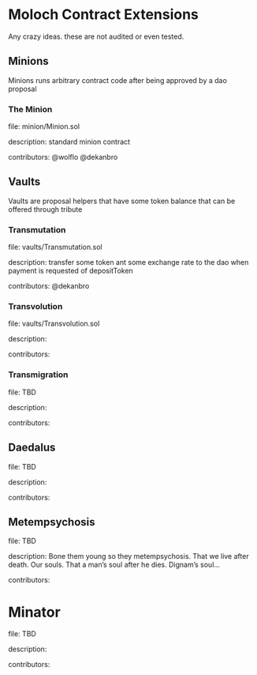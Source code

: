 # Moloch Contract Extensions

Any crazy ideas. these are not audited or even tested.

## Minions

Minions runs arbitrary contract code after being approved by a dao proposal

### The Minion

file: minion/Minion.sol 

description: standard minion contract

contributors: @wolflo @dekanbro

## Vaults

Vaults are proposal helpers that have some token balance that can be offered through tribute

### Transmutation

file: vaults/Transmutation.sol 

description: transfer some token ant some exchange rate to the dao when payment is requested of depositToken

contributors: @dekanbro

### Transvolution

file: vaults/Transvolution.sol 

description: 

contributors: 

### Transmigration

file: TBD

description: 

contributors: 

## Daedalus

file: TBD

description: 

contributors: 

## Metempsychosis

file: TBD

description: Bone them young so they metempsychosis. That we live after death. Our souls. That a man’s soul after he dies. Dignam’s soul...

contributors: 

# Minator

file: TBD

description: 

contributors: 
